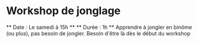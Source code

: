 # Workshop de jonglage
** Date : Le samedi à 15h **
** Durée  : 1h **
Apprendre à jongler en binôme (ou plus), pas besoin de jongler. Besoin d'être là dès le début du workshop